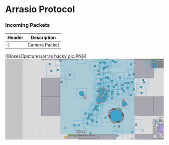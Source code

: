 # Arrasio Protocol
### Incoming Packets
|  Header |    Description    |
|---------|-------------------|
|   `C`   | Camera Packet     |

![Boxes](pictures/arras hacky pic.PNG)
![Bots](pictures/bots.PNG)
